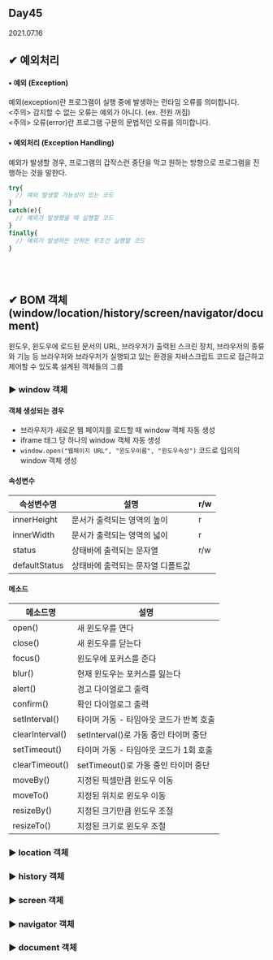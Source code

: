 ## Day45
2021.07.16

## ✔ 예외처리
#### ▪ 예외 (Exception)
예외(exception)란  프로그램이 실행 중에 발생하는 런타임 오류를 의미합니다.  
<주의> 감지할 수 없는 오류는 예외가 아니다. (ex. 전원 꺼짐)  
<주의> 오류(error)란 프로그램 구문의 문법적인 오류를 의미합니다.  

#### ▪ 예외처리 (Exception Handling)
예외가 발생할 경우, 프로그램의 갑작스런 중단을 막고 원하는 방향으로 프로그램을 진행하는 것을 말한다.  

```javascript
try{
  // 예외 발생할 가능성이 있는 코드
}
catch(e){
  // 예외가 발생했을 때 실행할 코드		
}
finally{
  // 예외가 발생하든 안하든 무조건 실행할 코드		
}
```

<br><br>
## ✔ BOM 객체 (window/location/history/screen/navigator/document)
윈도우, 윈도우에 로드된 문서의 URL, 브라우저가 출력된 스크린 장치, 
브라우저의 종류와 기능 등 브라우저와 브라우저가 실행되고 있는 환경을 
자바스크립트 코드로 접근하고 제어할 수 있도록 설계된 객체들의 그룹  

### ▶ window 객체
#### 객체 생성되는 경우
- 브라우저가 새로운 웹 페이지를 로드할 때 window 객체 자동 생성
- iframe 태그 당 하나의 window 객체 자동 생성
- `window.open("웹페이지 URL", "윈도우이름", "윈도우속성")` 코드로 임의의 window 객체 생성

#### 속성변수
|속성변수명|설명|r/w|
|---------|----|----|
|innerHeight|문서가 출력되는 영역의 높이|r|
|innerWidth|문서가 출력되는 영역의 넓이|r|
|status|상태바에 출력되는 문자열|r/w|
|defaultStatus|상태바에 출력되는 문자열 디폴트값||

#### 메소드
|메소드명|설명|
|---------|----|
|open()|새 윈도우를 연다|
|close()|새 윈도우를 닫는다|
|focus()|윈도우에 포커스를 준다|
|blur()|현재 윈도우는 포커스를 잃는다|
|alert()|경고 다이얼로그 출력|
|confirm()|확인 다이얼로그 출력|
|setInterval()|타이머 가동 - 타임아웃 코드가 반복 호출|
|clearInterval()|setInterval()로 가동 중인 타이머 중단|
|setTimeout()|타이머 가동 - 타임아웃 코드가 1회 호출|
|clearTimeout()|setTimeout()로 가동 중인 타이머 중단|
|moveBy()|지정된 픽셀만큼 윈도우 이동|
|moveTo()|지정된 위치로 윈도우 이동|
|resizeBy()|지정된 크기만큼 윈도우 조절|
|resizeTo()|지정된 크기로 윈도우 조절|



### ▶ location 객체

### ▶ history 객체

### ▶ screen 객체

### ▶ navigator 객체

### ▶ document 객체

